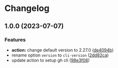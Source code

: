 # Changelog

## 1.0.0 (2023-07-07)


### Features

* **action:** change default version to 2.27.0 ([de4094b](https://github.com/remarkablemark/github-actions-setup-cli-template/commit/de4094b1bfd828bde0ffd66f352f1733e46bdc31))
* rename option `version` to `cli-version` ([2dd82ca](https://github.com/remarkablemark/github-actions-setup-cli-template/commit/2dd82ca0308cd1a091c55aedf62bd4e4fbd3fc64))
* update action to setup gh cli ([98e3f08](https://github.com/remarkablemark/github-actions-setup-cli-template/commit/98e3f0876bf7997a2468ad14bf982e297f2e3048))
